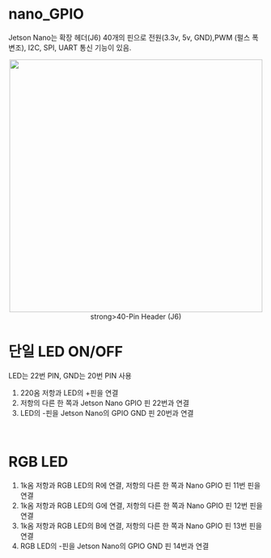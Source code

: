 # nano_GPIO
Jetson Nano는 확장 헤더(J6) 40개의 핀으로 전원(3.3v, 5v, GND),PWM (펄스 폭 변조), I2C, SPI, UART 통신 기능이 있음.

<p align="center">
  <img src="https://github.com/user-attachments/assets/30771849-e8b7-4a97-bacb-ed24cc72023d" width="500" height="500"><br>
  strong>40-Pin Header (J6)
</p>


# 단일 LED ON/OFF
LED는 22번 PIN, GND는 20번 PIN 사용
 1. 220옴 저항과 LED의 +핀을 연결
 2. 저항의 다른 한 쪽과 Jetson Nano GPIO 핀 22번과 연결
 3. LED의 -핀을 Jetson Nano의 GPIO GND 핀 20번과 연결

<p align="center">
  <a herf="https://github.com/user-attachments/assets/1963db58-cf10-4d38-976d-783e9d947cc8" width="500" height="500"><br>
</p>

# RGB LED
 1. 1k옴 저항과 RGB LED의 R에 연결, 저항의 다른 한 쪽과 Nano GPIO 핀  11번 핀을 연결
 2. 1k옴 저항과 RGB LED의 G에 연결, 저항의 다른 한 쪽과 Nano GPIO 핀 12번 핀을 연결
 3. 1k옴 저항과 RGB LED의 B에 연결, 저항의 다른 한 쪽과 Nano GPIO 핀 13번 핀을 연결
 4. RGB LED의 -핀을 Jetson Nano의 GPIO GND 핀 14번과 연결
